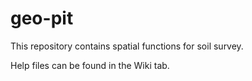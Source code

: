 # geo-pit

This repository contains spatial functions for soil survey.

Help files can be found in the Wiki tab.
